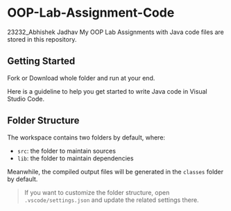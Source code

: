 # OOP-Lab-Assignment-Code
23232_Abhishek Jadhav My OOP Lab Assignments with Java code files are stored in this repository.
## Getting Started

Fork or Download whole folder and run at your end.

Here is a guideline to help you get started to write Java code in Visual Studio Code.

## Folder Structure

The workspace contains two folders by default, where:

- `src`: the folder to maintain sources
- `lib`: the folder to maintain dependencies

Meanwhile, the compiled output files will be generated in the `classes` folder by default.

> If you want to customize the folder structure, open `.vscode/settings.json` and update the related settings there.
